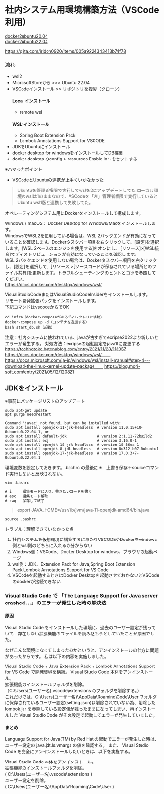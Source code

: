 # 社内システム用環境構築方法（VSCode利用）

[docker2ubuntu20.04](https://www.digitalocean.com/community/tutorials/how-to-install-and-use-docker-on-ubuntu-20-04-ja)  
[docker2ubuntu22.04](https://www.digitalocean.com/community/tutorials/how-to-install-and-use-docker-on-ubuntu-22-04)
 
https://qiita.com/iridon0920/items/005a9224343413b74f78

### 流れ

- wsl2　
- MicrosoftStoreから >>> Ubuntu 22.04
- VSCodeインストール >> リポジトリを複製（クローン）
  #### Local インストール
  - remote wsl
  #### WSL:インストール
  - Spring Boot Extension Pack
  - Lombok Annotations Support for VSCODE
- JDKをUbuntuにインストール
- docker desktop for windowsをインストールしてDB構築  
- docker desktop のconfig > resources Enable in～をセットする  

※ハマったポイント
- VSCodeとUbuntuの連携が上手くいかなかった
> Ubuntuを管理者権限で実行してwslを2にアップデートしてた
> ローカル環境のwslは1のままなので、VSCodeを「*非*」管理者権限で実行していると Ubuntu wsl1版と連携して失敗してた。

オペレーティングシステム用にDockerをインストールして構成します。

Windows / macOS：
Docker Desktop for Windows/Macをインストールします。  
WindowsでWSL2を使用している場合は、WSL 2バックエンドが有効になっていることを確認します。Dockerタスクバー項目を右クリックして、[設定]を選択します。[WSL 2ベースのエンジンを使用する]をオンにし、 [リソース]>[WSL統合]でディストリビューションが有効になっていることを確認します。  
WSL 2バックエンドを使用しない場合は、Dockerタスクバー項目を右クリックし、[設定]を選択して、[リソース]>[ソースコードが保存されている場所とのファイル共有]を更新します。トラブルシューティングのヒントとコツを参照してください。  
https://docs.docker.com/desktop/windows/wsl/


VisualStudioCodeまたはVisualStudioCodeInsiderをインストールします。  
リモート開発拡張パックをインストールします。  
下記コマンドはvscodeからでOK
```console
cd infra（docker-composeがあるディレクトリに移動）
docker-compose up -d（コンテナを追加する）
bash start_db.sh（起動）
```

注意：社内システムに使われている、javaが古すぎてecripse2022より新しいとエラーが発生する。
対処方法：ecripseの起動設定をjava11に変更する
https://techhotoke.hatenablog.com/entry/2021/11/28/113957  
https://docs.docker.com/desktop/windows/wsl/　　
https://docs.microsoft.com/ja-jp/windows/wsl/install-manual#step-4---download-the-linux-kernel-update-package　　
https://blog.mori-soft.com/entry/2021/05/12/120821  

## JDKをインストール
※事前にパッケージリストのアップデート
```console
sudo apt-get update
apt purge needrestart
```

```console
Command 'javac' not found, but can be installed with:
sudo apt install openjdk-11-jdk-headless  # version 11.0.15+10-0ubuntu0.22.04.1, or
sudo apt install default-jdk              # version 2:1.11-72build2
sudo apt install ecj                      # version 3.16.0-1
sudo apt install openjdk-18-jdk-headless  # version 18~36ea-1
sudo apt install openjdk-8-jdk-headless   # version 8u312-b07-0ubuntu1
sudo apt install openjdk-17-jdk-headless  # version 17.0.3+7-0ubuntu0.22.04.1
```
環境変数を設定しておきます。.bachrc の最後に
※　上書き保存＋sourceコマンド実行しないと反映されない。
```console
vim .bashrc
```
```java
# i     編集モードに入り、書きたいコードを書く
# esc   編集モード解除
# :wq   保存して終了
```
> export JAVA_HOME=/usr/lib/jvm/java-11-openjdk-amd64/bin/java
```console
source .bashrc
```


トラブル：理解できていなかった点
1. 社内システムを仮想環境に構築するにあたりVSCODEやDockerをwindows側とwsl側のどちらに入れるか分からない
  1. Windows側：VSCode、Docker Desktop for windows、ブラウザの起動ページ
  2. wsl側：JDK、Extension Pack for Java,Spring Boot Extension Pack,Lombok Annotations Support for VS Code
2. VSCodeを起動するときはDocker Desktopを起動させておかないとVSCodeのdockerが接続できない

### Visual Studio Code で 「The Language Support for Java server crashed …」のエラーが発生した時の解決法
#### 原因
Visual Studio Code をインストールした環境に、過去のユーザー設定が残っていて、存在しない拡張機能のファイルを読み込もうとしていたことが原因でした。

なぜこんな環境になってしまったのかというと、アンインストールの仕方に問題があったからです。
私は以下の内容を実施しました。

Visual Studio Code + Java Extension Pack + Lombok Annotations Support for VS Code で開発環境を構築。
Visual Studio Code 本体をアンインストール。  
拡張機能のインストールフォルダを削除。  
（C:\Users\(ユーザー名)\.vscode\extensions のフォルダを削除する。）  
これだけでは、C:\Users\(ユーザー名)\AppData\Roaming\Code\User フォルダに保存されているユーザー設定(setting.json)は削除されていない為、削除した lombok.jar を参照している設定値が残ったままになってしまい、再インストールした Visual Studio Code がその設定で起動してエラーが発生していました。

#### まとめ
Language Support for Java(TM) by Red Hat の起動でエラーが発生した時は、ユーザー設定の java.jdt.ls.vmargs の値を確認する。
また、 Visual Studio Code を完全にアンインストールしたいときは、以下を実施する。  
  
Visual Studio Code 本体をアンインストール。  
拡張機能のインストールフォルダを削除。  
( C:\Users\(ユーザー名)\.vscode\extensions )  
ユーザー設定を削除。  
( C:\Users\(ユーザー名)\AppData\Roaming\Code\User )  
